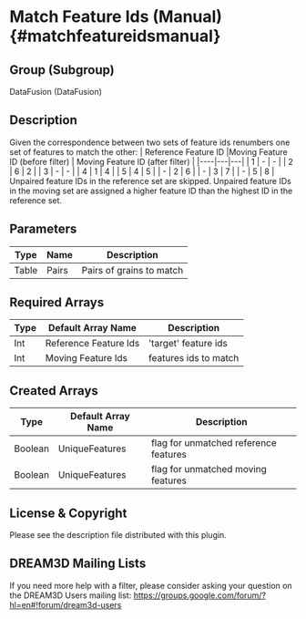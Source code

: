 Match Feature Ids (Manual) {#matchfeatureidsmanual}
=============

## Group (Subgroup) ##
DataFusion (DataFusion)

## Description ##
Given the correspondence between two sets of feature ids renumbers one set of features to match the other:
| Reference Feature ID |Moving Feature ID (before filter) | Moving Feature ID (after filter) |
|----|---|---|
| 1 | - | - |
| 2 | 6 | 2 |
| 3 | - | - |
| 4 | 1 | 4 |
| 5 | 4 | 5 |
| - | 2 | 6 |
| - | 3 | 7 |
| - | 5 | 8 |
Unpaired feature IDs in the reference set are skipped. Unpaired feature IDs in the moving set are assigned a higher feature ID than the highest ID in the reference set. 

## Parameters ##
| Type | Name             | Description |
|---|------------------|------|
| Table | Pairs | Pairs of grains to match |

## Required Arrays ##

| Type | Default Array Name | Description |
|------|--------------------|-------------|
| Int | Reference Feature Ids | 'target' feature ids |
| Int | Moving Feature Ids | features ids to match |

## Created Arrays ##

| Type | Default Array Name | Description |
|------|--------------------|-------------|
| Boolean | UniqueFeatures | flag for unmatched reference features |
| Boolean | UniqueFeatures | flag for unmatched moving features |

## License & Copyright ##

Please see the description file distributed with this plugin.

## DREAM3D Mailing Lists ##

If you need more help with a filter, please consider asking your question on the DREAM3D Users mailing list:
https://groups.google.com/forum/?hl=en#!forum/dream3d-users